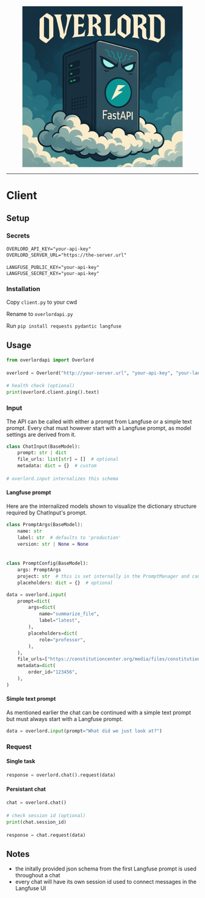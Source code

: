 <div align="center">
    <a href="https://emilrueh.github.io" target="_blank" rel="noopener noreferrer">
        <img src="overlord.png" alt="" width="420">
    </a>
</div>

---

# Client

## Setup

### Secrets

```env
OVERLORD_API_KEY="your-api-key"
OVERLORD_SERVER_URL="https://the-server.url"

LANGFUSE_PUBLIC_KEY="your-api-key"
LANGFUSE_SECRET_KEY="your-api-key"
```

### Installation

Copy `client.py` to your cwd

Rename to `overlordapi.py`

Run `pip install requests pydantic langfuse`

## Usage

```python
from overlordapi import Overlord

overlord = Overlord("http://your-server.url", "your-api-key", "your-langfuse-project")

# health check (optional)
print(overlord.client.ping().text)
```

### Input

The API can be called with either a prompt from Langfuse or a simple text prompt.
Every chat must however start with a Langfuse prompt, as model settings are derived from it.

```python
class ChatInput(BaseModel):
    prompt: str | dict
    file_urls: list[str] = []  # optional
    metadata: dict = {}  # custom

# overlord.input internalizes this schema
```

#### Langfuse prompt

Here are the internalized models shown to visualize the dictionary structure required by ChatInput's prompt.

```python
class PromptArgs(BaseModel):
    name: str
    label: str  # defaults to 'production'
    version: str | None = None


class PromptConfig(BaseModel):
    args: PromptArgs
    project: str  # this is set internally in the PromptManager and can be ignored
    placeholders: dict = {}  # optional
```

```python
data = overlord.input(
    prompt=dict(
        args=dict(
            name="summarize_file",
            label="latest",
        ),
        placeholders=dict(
            role="professor",
        ),
    ),
    file_urls=["https://constitutioncenter.org/media/files/constitution.pdf"],
    metadata=dict(
        order_id="123456",
    ),
)
```

#### Simple text prompt

As mentioned earlier the chat can be continued with a simple text prompt but must always start with a Langfuse prompt.

```python
data = overlord.input(prompt="What did we just look at?")
```

### Request

#### Single task
```python
response = overlord.chat().request(data)
```

#### Persistant chat
```python
chat = overlord.chat()

# check session id (optional)
print(chat.session_id)

response = chat.request(data)
```

## Notes
- the initally provided json schema from the first Langfuse prompt is used throughout a chat
- every chat will have its own session id used to connect messages in the Langfuse UI